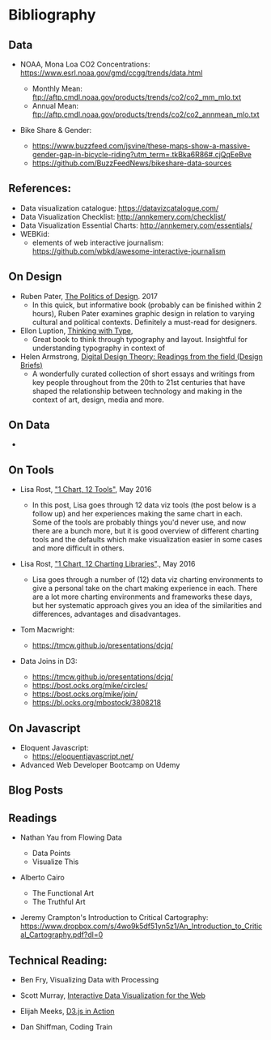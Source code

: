 # Bibliography

## Data

* NOAA, Mona Loa CO2 Concentrations: https://www.esrl.noaa.gov/gmd/ccgg/trends/data.html
   - Monthly Mean: ftp://aftp.cmdl.noaa.gov/products/trends/co2/co2_mm_mlo.txt
   - Annual Mean: ftp://aftp.cmdl.noaa.gov/products/trends/co2/co2_annmean_mlo.txt

* Bike Share & Gender:
  - https://www.buzzfeed.com/jsvine/these-maps-show-a-massive-gender-gap-in-bicycle-riding?utm_term=.tkBka6R86#.cjQqEeBve
  - https://github.com/BuzzFeedNews/bikeshare-data-sources

##  References:

* Data visualization catalogue: https://datavizcatalogue.com/
* Data Visualization Checklist: http://annkemery.com/checklist/
* Data Visualization Essential Charts: http://annkemery.com/essentials/
* WEBKid:
  - elements of web interactive journalism: https://github.com/wbkd/awesome-interactive-journalism


## On Design

* Ruben Pater, [The Politics of Design](https://www.amazon.com/Politics-Design-Global-Manual-Communication/dp/9063694229). 2017
  - In this quick, but informative book (probably can be finished within 2 hours), Ruben Pater examines graphic design in relation to varying cultural and political contexts. Definitely a must-read for designers.
* Ellon Luption, [Thinking with Type](https://www.amazon.com/Thinking-Type-2nd-revised-expanded/dp/1568989695/ref=sr_1_1?s=books&ie=UTF8&qid=1534086229&sr=1-1&keywords=thinking+with+type),
  - Great book to think through typography and layout. Insightful for understanding typography in context of
* Helen Armstrong, [Digital Design Theory: Readings from the field (Design Briefs)](https://www.amazon.com/Digital-Design-Theory-Readings-Briefs/dp/1616893087)
  - A wonderfully curated collection of short essays and writings from key people throughout from the 20th to 21st centuries that have shaped the relationship between technology and making in the context of art, design, media and more.

## On Data

*



## On Tools

* Lisa Rost, ["1 Chart, 12 Tools"](https://lisacharlotterost.github.io/2016/05/17/one-chart-tools/), May 2016
  - In this post, Lisa goes through 12 data viz tools (the post below is a follow up) and her experiences making the same chart in each. Some of the tools are probably things you'd never use, and now there are a bunch more, but it is good overview of different charting tools and the defaults which make visualization easier in some cases and more difficult in others.
* Lisa Rost, ["1 Chart, 12 Charting Libraries"](https://lisacharlotterost.github.io/2016/05/17/one-chart-code/)., May 2016
  - Lisa goes through a number of (12) data viz charting environments to give a personal take on the chart making experience in each. There are a lot more charting environments and frameworks these days, but her systematic approach gives you an idea of the similarities and differences, advantages and disadvantages.
* Tom Macwright:
  - https://tmcw.github.io/presentations/dcjq/

* Data Joins in D3:
  - https://tmcw.github.io/presentations/dcjq/
  - https://bost.ocks.org/mike/circles/
  - https://bost.ocks.org/mike/join/
  - https://bl.ocks.org/mbostock/3808218

## On Javascript
* Eloquent Javascript:
  - https://eloquentjavascript.net/
* Advanced Web Developer Bootcamp on Udemy

## Blog Posts



## Readings



* Nathan Yau from Flowing Data
  - Data Points
  - Visualize This
* Alberto Cairo
  - The Functional Art
  - The Truthful Art

* Jeremy Crampton's Introduction to Critical Cartography: https://www.dropbox.com/s/4wo9k5df51yn5z1/An_Introduction_to_Critical_Cartography.pdf?dl=0

## Technical Reading:

* Ben Fry, Visualizing Data with Processing
* Scott Murray, [Interactive Data Visualization for the Web]()
* Elijah Meeks, [D3.js in Action]()

* Dan Shiffman, Coding Train
